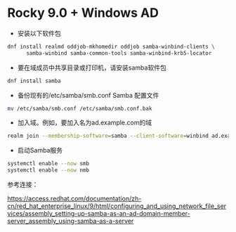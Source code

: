 Rocky 9.0 + Windows AD
=
- 安装以下软件包
```bash
dnf install realmd oddjob-mkhomedir oddjob samba-winbind-clients \
      samba-winbind samba-common-tools samba-winbind-krb5-locator
```
- 要在域成员中共享目录或打印机，请安装samba软件包
```bash
dnf install samba
```
- 备份现有的/etc/samba/smb.conf Samba 配置文件
```bash
mv /etc/samba/smb.conf /etc/samba/smb.conf.bak
```
- 加入域。例如，要加入名为ad.example.com的域
```bash
realm join --membership-software=samba --client-software=winbind ad.example.com
```
- 启动Samba服务
```bash
systemctl enable --now smb
systemctl enable --now nmb
```
参考连接：

https://access.redhat.com/documentation/zh-cn/red_hat_enterprise_linux/9/html/configuring_and_using_network_file_services/assembly_setting-up-samba-as-an-ad-domain-member-server_assembly_using-samba-as-a-server
